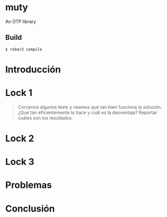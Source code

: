 muty
=====

An OTP library

Build
-----

    $ rebar3 compile

# Introducción


# Lock 1


> Corramos algunos tests y veamos qué tan bien funciona la solución. ¿Qué tan eficientemente lo hace y cuál es la desventaja? Reportar cuáles son los resultados.

# Lock 2


# Lock 3


# Problemas


# Conclusión

